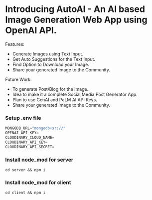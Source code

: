 # Introducing AutoAI - An AI based Image Generation Web App using OpenAI API.

Features:

- Generate Images using Text Input.
- Get Auto Suggestions for the Text Input.
- Find Option to Download your Image.
- Share your generated Image to the Community.

Future Work:

- To generate Post/Blog for the Image.
- Idea to make it a complete Social Media Post Generator App.
- Plan to use GenAI and PaLM AI API Keys.
- Share your generated Image to the Community.


### Setup .env file

```js
MONGODB_URL="mongodb+sr://"
OPENAI_API_KEY=
CLOUDINARY_CLOUD_NAME=
CLOUDINARY_API_KEY=
CLOUDINARY_API_SECRET=
```

### Install node_mod for server

```shell
cd server && npm i
```

### Install node_mod for client

```shell
cd client && npm i
```